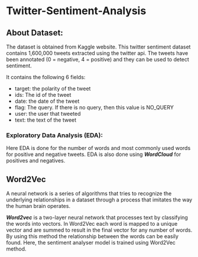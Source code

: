 # Twitter-Sentiment-Analysis
## About Dataset: <br/>
The dataset is obtained from Kaggle website. This twitter sentiment dataset contains 1,600,000 tweets extracted using the twitter api. The tweets have been annotated (0 = negative, 4 = positive) and they can be used to detect sentiment. <br/>

It contains the following 6 fields: <br/>
- target: the polarity of the tweet <br/>
- ids: The id of the tweet <br/>
- date: the date of the tweet <br/>
- flag: The query. If there is no query, then this value is NO_QUERY <br/>
- user: the user that tweeted <br/>
- text: the text of the tweet <br/>

### Exploratory Data Analysis (EDA):
Here EDA is done for the number of words and most commonly used words for positive and negative tweets. EDA is also done using ***WordCloud*** for positives and negatives.

## Word2Vec
A neural network is a series of algorithms that tries to recognize the underlying relationships in a dataset through a process that imitates the way the human brain operates.

***Word2vec*** is a two-layer neural network that processes text by classifying the words into vectors. In Word2Vec each word is mapped to a unique vector and are summed to result in the final vector for any number of words. By using this method the relationship between the words can be easily found. Here, the sentiment analyser model is trained using Word2Vec method. 
